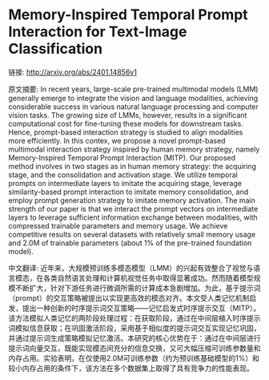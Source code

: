 # Memory-Inspired Temporal Prompt Interaction for Text-Image Classification

链接: http://arxiv.org/abs/2401.14856v1

原文摘要:
In recent years, large-scale pre-trained multimodal models (LMM) generally
emerge to integrate the vision and language modalities, achieving considerable
success in various natural language processing and computer vision tasks. The
growing size of LMMs, however, results in a significant computational cost for
fine-tuning these models for downstream tasks. Hence, prompt-based interaction
strategy is studied to align modalities more efficiently. In this contex, we
propose a novel prompt-based multimodal interaction strategy inspired by human
memory strategy, namely Memory-Inspired Temporal Prompt Interaction (MITP). Our
proposed method involves in two stages as in human memory strategy: the
acquiring stage, and the consolidation and activation stage. We utilize
temporal prompts on intermediate layers to imitate the acquiring stage,
leverage similarity-based prompt interaction to imitate memory consolidation,
and employ prompt generation strategy to imitate memory activation. The main
strength of our paper is that we interact the prompt vectors on intermediate
layers to leverage sufficient information exchange between modalities, with
compressed trainable parameters and memory usage. We achieve competitive
results on several datasets with relatively small memory usage and 2.0M of
trainable parameters (about 1% of the pre-trained foundation model).

中文翻译:
近年来，大规模预训练多模态模型（LMM）的兴起有效整合了视觉与语言模态，在各类自然语言处理和计算机视觉任务中取得显著成功。然而随着模型规模不断扩大，针对下游任务进行微调所需的计算成本急剧增加。为此，基于提示词（prompt）的交互策略被提出以实现更高效的模态对齐。本文受人类记忆机制启发，提出一种创新的时序提示词交互策略——记忆启发式时序提示交互（MITP）。该方法模拟人类记忆的两阶段处理过程：在获取阶段，通过在中间层植入时序提示词模拟信息获取；在巩固激活阶段，采用基于相似度的提示词交互实现记忆巩固，并通过提示词生成策略模拟记忆激活。本研究的核心优势在于：通过在中间层进行提示词向量交互，既能实现模态间充分的信息交换，又可大幅压缩可训练参数量和内存占用。实验表明，在仅使用2.0M可训练参数（约为预训练基础模型的1%）和较小内存占用的条件下，该方法在多个数据集上取得了具有竞争力的性能表现。

